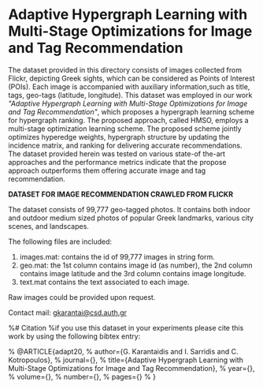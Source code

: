 #  Adaptive Hypergraph Learning with Multi-Stage Optimizations for Image and Tag Recommendation
   
  The dataset provided in this directory consists of images collected from Flickr, depicting Greek sights, which can be considered as Points of Interest (POIs). Each image is accompanied with auxiliary information,such as title, tags, geo-tags (latitude, longitude). This dataset was employed in our work *"Adaptive Hypergraph Learning with Multi-Stage Optimizations for Image and Tag Recommendation"*, which proposes a hypergraph learning scheme for hypergraph ranking. The proposed approach, called HMSO, employs a multi-stage optimization learning scheme. The proposed scheme jointly optimizes hyperedge weights, hypergraph structure by updating the incidence matrix, and ranking for delivering accurate recommendations. The dataset provided herein was tested on various state-of the-art approaches and the performance metrics indicate that the propose approach outperforms them offering accurate image and tag recommendation.
   
 **DATASET FOR IMAGE RECOMMENDATION CRAWLED FROM FLICKR**  
 
     
  The dataset consists of 99,777 geo-tagged photos. It contains both indoor and outdoor medium sized photos of popular Greek landmarks, various city scenes, and landscapes.

   The following files are included:

1) images.mat: contains the id of 99,777 images in string form.
2) geo.mat: the 1st column contains image id (as number), the 2nd column contains image latitude and the 3rd column contains image longitude.
3) text.mat contains the text associated to each image.

 Raw images could be provided upon request.        
 
 Contact mail: gkarantai@csd.auth.gr
		
		
		
%# Citation
%if you use this dataset in your experiments please cite this work by using the following bibtex entry:
     
 %    @ARTICLE{adapt20, 
  %   author={G. Karantaidis and I. Sarridis and C. Kotropoulos}, 
   %  journal={}, 
    % title={Adaptive Hypergraph Learning with Multi-Stage Optimizations for Image and Tag Recommendation}, 
    % year={}, 
    % volume={}, 
    % number={}, 
    %  pages={} 
    %  }
  
